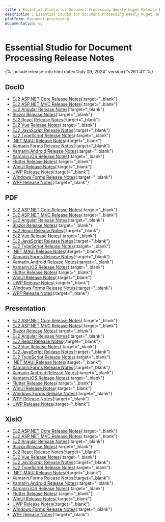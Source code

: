 ```yaml
---
title : Essential Studio for Document Processing Weekly Nuget Release Release Notes  
description : Essential Studio for Document Processing Weekly Nuget Release Release Notes  
platform: document-processing
documentation: ug
---
```


# Essential Studio for Document Processing  Release Notes  

{% include release-info.html date="July 09, 2024" version="v26.1.41" %} 

## DocIO

* [EJ2 ASP.NET Core Release Notes](https://ej2.syncfusion.com/aspnetcore/documentation/release-notes/26.1.41#docio){:target="_blank"}
* [EJ2 ASP.NET MVC Release Notes](https://ej2.syncfusion.com/aspnetmvc/documentation/release-notes/26.1.41#docio){:target="_blank"}
* [EJ2 Angular Release Notes](https://ej2.syncfusion.com/angular/documentation/release-notes/26.1.41#docio){:target="_blank"}
* [Blazor Release Notes](https://blazor.syncfusion.com/documentation/release-notes/26.1.41#docio){:target="_blank"}
* [EJ2 React Release Notes](https://ej2.syncfusion.com/react/documentation/release-notes/26.1.41#docio){:target="_blank"}
* [EJ2 Vue  Release Notes](https://ej2.syncfusion.com/vue/documentation/release-notes/26.1.41#docio){:target="_blank"}
* [EJ2 JavaScript Release Notes](https://ej2.syncfusion.com/javascript/documentation/release-notes/26.1.41#docio){:target="_blank"}
* [EJ2 TypeScript Release Notes](https://ej2.syncfusion.com/documentation/release-notes/26.1.41#docio){:target="_blank"}
* [.NET MAUI Release Notes](/maui/release-notes/v26.1.41#docio){:target="_blank"}
* [Xamarin.Forms Release Notes](/xamarin/release-notes/v26.1.41#docio){:target="_blank"}
* [Xamarin.Android Release Notes](/xamarin-android/release-notes/v26.1.41#docio){:target="_blank"}
* [Xamarin.iOS Release Notes](/xamarin-ios/release-notes/v26.1.41#docio){:target="_blank"}
* [Flutter Release Notes](/flutter/release-notes/v26.1.41#docio){:target="_blank"}
* [WinUI Release Notes](/winui/release-notes/v26.1.41#docio){:target="_blank"}
* [UWP Release Notes](/uwp/release-notes/v26.1.41#docio){:target="_blank"}
* [Windows Forms Release Notes](/windowsforms/release-notes/v26.1.41#docio){:target="_blank"}
* [WPF Release Notes](/wpf/release-notes/v26.1.41#docio){:target="_blank"}



## PDF

* [EJ2 ASP.NET Core Release Notes](https://ej2.syncfusion.com/aspnetcore/documentation/release-notes/26.1.41#pdf){:target="_blank"}
* [EJ2 ASP.NET MVC Release Notes](https://ej2.syncfusion.com/aspnetmvc/documentation/release-notes/26.1.41#pdf){:target="_blank"}
* [EJ2 Angular Release Notes](https://ej2.syncfusion.com/angular/documentation/release-notes/26.1.41#pdf){:target="_blank"}
* [Blazor Release Notes](https://blazor.syncfusion.com/documentation/release-notes/26.1.41#pdf){:target="_blank"}
* [EJ2 React Release Notes](https://ej2.syncfusion.com/react/documentation/release-notes/26.1.41#pdf){:target="_blank"}
* [EJ2 Vue  Release Notes](https://ej2.syncfusion.com/vue/documentation/release-notes/26.1.41#pdf){:target="_blank"}
* [EJ2 JavaScript Release Notes](https://ej2.syncfusion.com/javascript/documentation/release-notes/26.1.41#pdf){:target="_blank"}
* [EJ2 TypeScript Release Notes](https://ej2.syncfusion.com/documentation/release-notes/26.1.41#pdf){:target="_blank"}
* [.NET MAUI Release Notes](/maui/release-notes/v26.1.41#pdf){:target="_blank"}
* [Xamarin.Forms Release Notes](/xamarin/release-notes/v26.1.41#pdf){:target="_blank"}
* [Xamarin.Android Release Notes](/xamarin-android/release-notes/v26.1.41#pdf){:target="_blank"}
* [Xamarin.iOS Release Notes](/xamarin-ios/release-notes/v26.1.41#pdf){:target="_blank"}
* [Flutter Release Notes](/flutter/release-notes/v26.1.41#pdf){:target="_blank"}
* [WinUI Release Notes](/winui/release-notes/v26.1.41#pdf){:target="_blank"}
* [UWP Release Notes](/uwp/release-notes/v26.1.41#pdf){:target="_blank"}
* [Windows Forms Release Notes](/windowsforms/release-notes/v26.1.41#pdf){:target="_blank"}
* [WPF Release Notes](/wpf/release-notes/v26.1.41#pdf){:target="_blank"}


## Presentation

* [EJ2 ASP.NET Core Release Notes](https://ej2.syncfusion.com/aspnetcore/documentation/release-notes/26.1.41#presentation){:target="_blank"}
* [EJ2 ASP.NET MVC Release Notes](https://ej2.syncfusion.com/aspnetmvc/documentation/release-notes/26.1.41#presentation){:target="_blank"}
* [Blazor Release Notes](https://blazor.syncfusion.com/documentation/release-notes/26.1.41#presentation){:target="_blank"}
* [EJ2 Angular Release Notes](https://ej2.syncfusion.com/angular/documentation/release-notes/26.1.41#presentation){:target="_blank"}
* [EJ2 React Release Notes](https://ej2.syncfusion.com/react/documentation/release-notes/26.1.41#presentation){:target="_blank"}
* [EJ2 Vue  Release Notes](https://ej2.syncfusion.com/vue/documentation/release-notes/26.1.41#presentation){:target="_blank"}
* [EJ2 JavaScript Release Notes](https://ej2.syncfusion.com/javascript/documentation/release-notes/26.1.41#presentation){:target="_blank"}
* [EJ2 TypeScript Release Notes](https://ej2.syncfusion.com/documentation/release-notes/26.1.41#presentation){:target="_blank"}
* [.NET MAUI Release Notes](/maui/release-notes/v26.1.41#presentation){:target="_blank"}
* [Xamarin.Forms Release Notes](/xamarin/release-notes/v26.1.41#presentation){:target="_blank"}
* [Xamarin.Android Release Notes](/xamarin-android/release-notes/v26.1.41#presentation){:target="_blank"}
* [Xamarin.iOS Release Notes](/xamarin-ios/release-notes/v26.1.41#presentation){:target="_blank"}
* [Flutter Release Notes](/flutter/release-notes/v26.1.41#presentation){:target="_blank"}
* [WinUI Release Notes](/winui/release-notes/v26.1.41#presentation){:target="_blank"}
* [Windows Forms Release Notes](/windowsforms/release-notes/v26.1.41#presentation){:target="_blank"}
* [WPF Release Notes](/wpf/release-notes/v26.1.41#presentation){:target="_blank"}
* [UWP Release Notes](/uwp/release-notes/v26.1.41#presentation){:target="_blank"}



## XlsIO

* [EJ2 ASP.NET Core Release Notes](https://ej2.syncfusion.com/aspnetcore/documentation/release-notes/26.1.41#xlsio){:target="_blank"}
* [EJ2 ASP.NET MVC Release Notes](https://ej2.syncfusion.com/aspnetmvc/documentation/release-notes/26.1.41#xlsio){:target="_blank"}
* [EJ2 Angular Release Notes](https://ej2.syncfusion.com/angular/documentation/release-notes/26.1.41#xlsio){:target="_blank"}
* [Blazor Release Notes](https://blazor.syncfusion.com/documentation/release-notes/26.1.41#xlsio){:target="_blank"}
* [EJ2 React Release Notes](https://ej2.syncfusion.com/react/documentation/release-notes/26.1.41#xlsio){:target="_blank"}
* [EJ2 Vue  Release Notes](https://ej2.syncfusion.com/vue/documentation/release-notes/26.1.41#xlsio){:target="_blank"}
* [EJ2 JavaScript Release Notes](https://ej2.syncfusion.com/javascript/documentation/release-notes/26.1.41#xlsio){:target="_blank"}
* [EJ2 TypeScript Release Notes](https://ej2.syncfusion.com/documentation/release-notes/26.1.41#xlsio){:target="_blank"}
* [.NET MAUI Release Notes](/maui/release-notes/v26.1.41#xlsio){:target="_blank"}
* [Xamarin.Forms Release Notes](/xamarin/release-notes/v26.1.41#xlsio){:target="_blank"}
* [Xamarin.Android Release Notes](/xamarin-android/release-notes/v26.1.41#xlsio){:target="_blank"}
* [Xamarin.iOS Release Notes](/xamarin-ios/release-notes/v26.1.41#xlsio){:target="_blank"}
* [Flutter Release Notes](/flutter/release-notes/v26.1.41#xlsio){:target="_blank"}
* [WinUI Release Notes](/winui/release-notes/v26.1.41#xlsio){:target="_blank"}
* [UWP Release Notes](/uwp/release-notes/v26.1.41#xlsio){:target="_blank"}
* [Windows Forms Release Notes](/windowsforms/release-notes/v26.1.41#xlsio){:target="_blank"}
* [WPF Release Notes](/wpf/release-notes/v26.1.41#xlsio){:target="_blank"}


